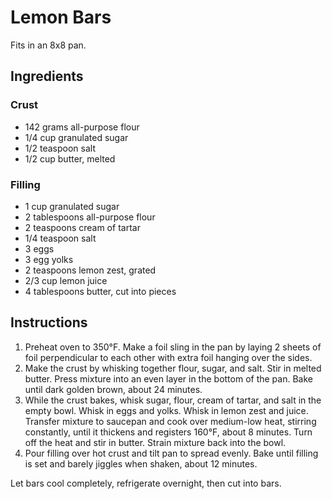 # Lemon Bars

Fits in an 8x8 pan.

## Ingredients

### Crust

- 142 grams all-purpose flour
- 1/4 cup granulated sugar
- 1/2 teaspoon salt
- 1/2 cup butter, melted

### Filling

- 1 cup granulated sugar
- 2 tablespoons all-purpose flour
- 2 teaspoons cream of tartar
- 1/4 teaspoon salt
- 3 eggs
- 3 egg yolks
- 2 teaspoons lemon zest, grated
- 2/3 cup lemon juice
- 4 tablespoons butter, cut into pieces

## Instructions

1. Preheat oven to 350°F. Make a foil sling in the pan by laying 2 sheets of foil perpendicular to each other with extra foil hanging over the sides.
2. Make the crust by whisking together flour, sugar, and salt. Stir in melted butter. Press mixture into an even layer in the bottom of the pan. Bake until dark golden brown, about 24 minutes.
3. While the crust bakes, whisk sugar, flour, cream of tartar, and salt in the empty bowl. Whisk in eggs and yolks. Whisk in lemon zest and juice. Transfer mixture to saucepan and cook over medium-low heat, stirring constantly, until it thickens and registers 160°F, about 8 minutes. Turn off the heat and stir in butter. Strain mixture back into the bowl.
4. Pour filling over hot crust and tilt pan to spread evenly. Bake until filling is set and barely jiggles when shaken, about 12 minutes.

Let bars cool completely, refrigerate overnight, then cut into bars.
